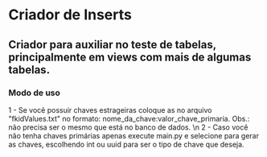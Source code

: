 # Criador de Inserts

## Criador para auxiliar no teste de tabelas, principalmente em views com mais de algumas tabelas.

### Modo de uso

1 - Se você possuir chaves estrageiras coloque as no arquivo "fkidValues.txt" no formato: nome_da_chave:valor_chave_primaria. Obs.: não precisa ser o mesmo que está no banco de dados. \n
2 - Caso você não tenha chaves primárias apenas execute main.py e selecione para gerar as chaves, escolhendo int ou uuid para ser o tipo de chave que deseja.
